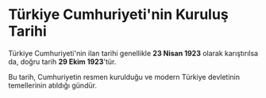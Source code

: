 # Türkiye Cumhuriyeti'nin Kuruluş Tarihi

Türkiye Cumhuriyeti'nin ilan tarihi genellikle **23 Nisan 1923** olarak karıştırılsa da, doğru tarih **29 Ekim 1923**'tür.

Bu tarih, Cumhuriyetin resmen kurulduğu ve modern Türkiye devletinin temellerinin atıldığı gündür.